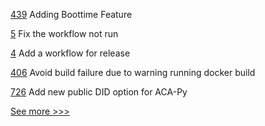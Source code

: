 
[439](https://github.com/hyperledger-labs/blockchain-explorer/pull/439) Adding Boottime Feature

[5](https://github.com/hyperledger/aries-framework-kotlin/pull/5) Fix the workflow not run

[4](https://github.com/hyperledger/aries-framework-kotlin/pull/4) Add a workflow for release

[406](https://github.com/hyperledger/fabric-chaincode-node/pull/406) Avoid build failure due to warning running docker build

[726](https://github.com/hyperledger/aries-agent-test-harness/pull/726) Add new public DID option for ACA-Py


[See more >>>](https://start-here.hyperledger.org/pull-requests)
